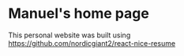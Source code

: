# Manuel's home page

This personal website was built using https://github.com/nordicgiant2/react-nice-resume

